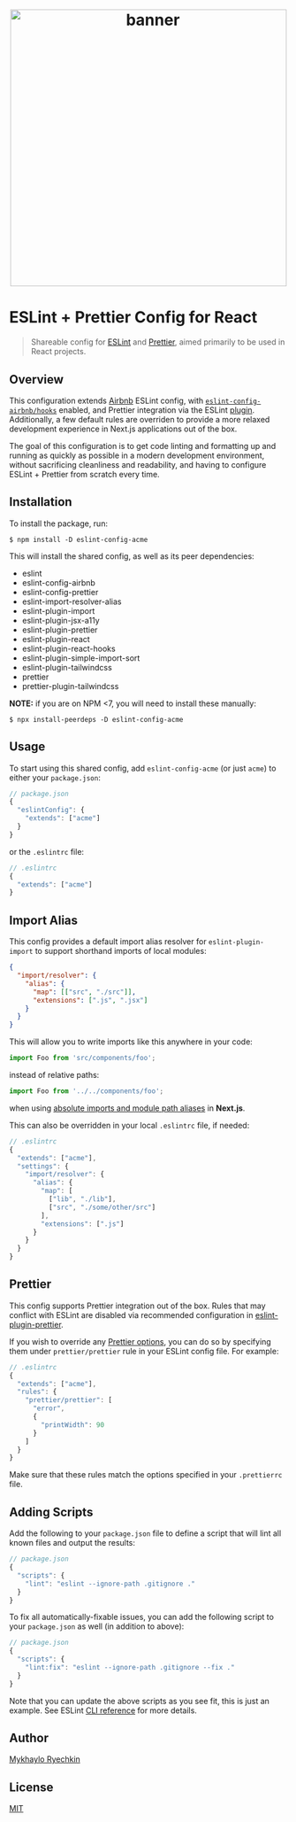 <h1 align="center">
  <img width="500" src="assets/banner.png" alt="banner" />
</h1>

# ESLint + Prettier Config for React

> Shareable config for [ESLint](https://eslint.org/) and [Prettier](https://prettier.io/), aimed primarily to be used in React projects.

## Overview

This configuration extends [Airbnb](https://www.npmjs.com/package/eslint-config-airbnb) ESLint config, with [`eslint-config-airbnb/hooks`](https://github.com/airbnb/javascript/tree/master/packages/eslint-config-airbnb#eslint-config-airbnbhooks) enabled, and Prettier integration via the ESLint [plugin](https://github.com/prettier/eslint-plugin-prettier). Additionally, a few default rules are overriden to provide a more relaxed development experience in Next.js applications out of the box.

The goal of this configuration is to get code linting and formatting up and running as quickly as possible in a modern development environment, without sacrificing cleanliness and readability, and having to configure ESLint + Prettier from scratch every time.

## Installation

To install the package, run:

```shell
$ npm install -D eslint-config-acme
```

This will install the shared config, as well as its peer dependencies:

- eslint
- eslint-config-airbnb
- eslint-config-prettier
- eslint-import-resolver-alias
- eslint-plugin-import
- eslint-plugin-jsx-a11y
- eslint-plugin-prettier
- eslint-plugin-react
- eslint-plugin-react-hooks
- eslint-plugin-simple-import-sort
- eslint-plugin-tailwindcss
- prettier
- prettier-plugin-tailwindcss

**NOTE:** if you are on NPM <7, you will need to install these manually:

```shell
$ npx install-peerdeps -D eslint-config-acme
```

## Usage

To start using this shared config, add `eslint-config-acme` (or just `acme`) to either your `package.json`:

```jsx
// package.json
{
  "eslintConfig": {
    "extends": ["acme"]
  }
}
```

or the `.eslintrc` file:

```jsx
// .eslintrc
{
  "extends": ["acme"]
}
```

## Import Alias

This config provides a default import alias resolver for `eslint-plugin-import` to support shorthand imports of local modules:

```json
{
  "import/resolver": {
    "alias": {
      "map": [["src", "./src"]],
      "extensions": [".js", ".jsx"]
    }
  }
}
```

This will allow you to write imports like this anywhere in your code:

```jsx
import Foo from 'src/components/foo';
```

instead of relative paths:

```jsx
import Foo from '../../components/foo';
```

when using [absolute imports and module path aliases](https://nextjs.org/docs/advanced-features/module-path-aliases) in **Next.js**.

This can also be overridden in your local `.eslintrc` file, if needed:

```jsx
// .eslintrc
{
  "extends": ["acme"],
  "settings": {
    "import/resolver": {
      "alias": {
        "map": [
          ["lib", "./lib"],
          ["src", "./some/other/src"]
        ],
        "extensions": [".js"]
      }
    }
  }
}
```

## Prettier

This config supports Prettier integration out of the box. Rules that may conflict with ESLint are disabled via recommended configuration in [eslint-plugin-prettier](https://github.com/prettier/eslint-plugin-prettier).

If you wish to override any [Prettier options](https://prettier.io/docs/en/options.html), you can do so by specifying them under `prettier/prettier` rule in your ESLint config file. For example:

```jsx
// .eslintrc
{
  "extends": ["acme"],
  "rules": {
    "prettier/prettier": [
      "error",
      {
        "printWidth": 90
      }
    ]
  }
}
```

Make sure that these rules match the options specified in your `.prettierrc` file.

## Adding Scripts

Add the following to your `package.json` file to define a script that will lint all known files and output the results:

```jsx
// package.json
{
  "scripts": {
    "lint": "eslint --ignore-path .gitignore ."
  }
}
```

To fix all automatically-fixable issues, you can add the following script to your `package.json` as well (in addition to above):

```jsx
// package.json
{
  "scripts": {
    "lint:fix": "eslint --ignore-path .gitignore --fix ."
  }
}
```

Note that you can update the above scripts as you see fit, this is just an example. See ESLint [CLI reference](https://eslint.org/docs/user-guide/command-line-interface) for more details.

## Author

[Mykhaylo Ryechkin](https://github.com/mryechkin)

## License

[MIT](https://choosealicense.com/licenses/mit/)

